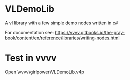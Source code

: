 # VLDemoLib
A vl library with a few simple demo nodes written in c#

For documentation see: https://vvvv.gitbooks.io/the-gray-book/content/en/reference/libraries/writing-nodes.html

# Test in vvvv
Open \vvvv\girlpower\VLDemoLib.v4p
